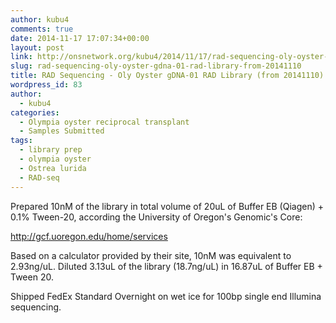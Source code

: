 ```yaml
---
author: kubu4
comments: true
date: 2014-11-17 17:07:34+00:00
layout: post
link: http://onsnetwork.org/kubu4/2014/11/17/rad-sequencing-oly-oyster-gdna-01-rad-library-from-20141110/
slug: rad-sequencing-oly-oyster-gdna-01-rad-library-from-20141110
title: RAD Sequencing - Oly Oyster gDNA-01 RAD Library (from 20141110)
wordpress_id: 83
author:
  - kubu4
categories:
  - Olympia oyster reciprocal transplant
  - Samples Submitted
tags:
  - library prep
  - olympia oyster
  - Ostrea lurida
  - RAD-seq
---
```


Prepared 10nM of the library in total volume of 20uL of Buffer EB (Qiagen) + 0.1% Tween-20, according the University of Oregon's Genomic's Core:

http://gcf.uoregon.edu/home/services

Based on a calculator provided by their site, 10nM was equivalent to 2.93ng/uL. Diluted 3.13uL of the library (18.7ng/uL) in 16.87uL of Buffer EB + Tween 20.

Shipped FedEx Standard Overnight on wet ice for 100bp single end Illumina sequencing.
